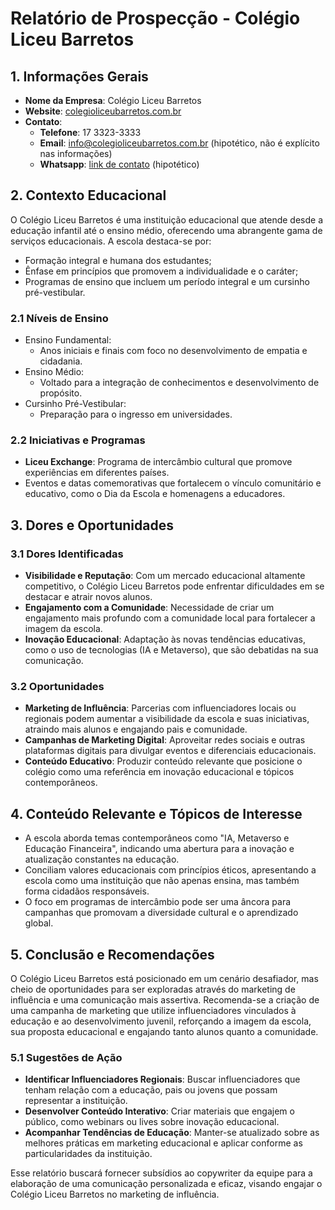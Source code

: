 # Relatório de Prospecção - Colégio Liceu Barretos

## 1. Informações Gerais
- **Nome da Empresa**: Colégio Liceu Barretos
- **Website**: [colegioliceubarretos.com.br](http://www.colegioliceubarretos.com.br)
- **Contato**:
  - **Telefone**: 17 3323-3333
  - **Email**: info@colegioliceubarretos.com.br (hipotético, não é explícito nas informações)
  - **Whatsapp**: [link de contato](https://wa.me/551733233333) (hipotético)

## 2. Contexto Educacional
O Colégio Liceu Barretos é uma instituição educacional que atende desde a educação infantil até o ensino médio, oferecendo uma abrangente gama de serviços educacionais. A escola destaca-se por:
- Formação integral e humana dos estudantes;
- Ênfase em princípios que promovem a individualidade e o caráter;
- Programas de ensino que incluem um período integral e um cursinho pré-vestibular.

### 2.1 Níveis de Ensino
- Ensino Fundamental: 
  - Anos iniciais e finais com foco no desenvolvimento de empatia e cidadania.
- Ensino Médio: 
  - Voltado para a integração de conhecimentos e desenvolvimento de propósito.
- Cursinho Pré-Vestibular: 
  - Preparação para o ingresso em universidades.

### 2.2 Iniciativas e Programas
- **Liceu Exchange**: Programa de intercâmbio cultural que promove experiências em diferentes países.
- Eventos e datas comemorativas que fortalecem o vínculo comunitário e educativo, como o Dia da Escola e homenagens a educadores.

## 3. Dores e Oportunidades
### 3.1 Dores Identificadas
- **Visibilidade e Reputação**: Com um mercado educacional altamente competitivo, o Colégio Liceu Barretos pode enfrentar dificuldades em se destacar e atrair novos alunos.
- **Engajamento com a Comunidade**: Necessidade de criar um engajamento mais profundo com a comunidade local para fortalecer a imagem da escola.
- **Inovação Educacional**: Adaptação às novas tendências educativas, como o uso de tecnologias (IA e Metaverso), que são debatidas na sua comunicação.

### 3.2 Oportunidades
- **Marketing de Influência**: Parcerias com influenciadores locais ou regionais podem aumentar a visibilidade da escola e suas iniciativas, atraindo mais alunos e engajando pais e comunidade.
- **Campanhas de Marketing Digital**: Aproveitar redes sociais e outras plataformas digitais para divulgar eventos e diferenciais educacionais.
- **Conteúdo Educativo**: Produzir conteúdo relevante que posicione o colégio como uma referência em inovação educacional e tópicos contemporâneos.

## 4. Conteúdo Relevante e Tópicos de Interesse
- A escola aborda temas contemporâneos como "IA, Metaverso e Educação Financeira", indicando uma abertura para a inovação e atualização constantes na educação.
- Conciliam valores educacionais com princípios éticos, apresentando a escola como uma instituição que não apenas ensina, mas também forma cidadãos responsáveis.
- O foco em programas de intercâmbio pode ser uma âncora para campanhas que promovam a diversidade cultural e o aprendizado global.

## 5. Conclusão e Recomendações
O Colégio Liceu Barretos está posicionado em um cenário desafiador, mas cheio de oportunidades para ser exploradas através do marketing de influência e uma comunicação mais assertiva. Recomenda-se a criação de uma campanha de marketing que utilize influenciadores vinculados à educação e ao desenvolvimento juvenil, reforçando a imagem da escola, sua proposta educacional e engajando tanto alunos quanto a comunidade.

### 5.1 Sugestões de Ação
- **Identificar Influenciadores Regionais**: Buscar influenciadores que tenham relação com a educação, pais ou jovens que possam representar a instituição.
- **Desenvolver Conteúdo Interativo**: Criar materiais que engajem o público, como webinars ou lives sobre inovação educacional.
- **Acompanhar Tendências de Educação**: Manter-se atualizado sobre as melhores práticas em marketing educacional e aplicar conforme as particularidades da instituição.

Esse relatório buscará fornecer subsídios ao copywriter da equipe para a elaboração de uma comunicação personalizada e eficaz, visando engajar o Colégio Liceu Barretos no marketing de influência.